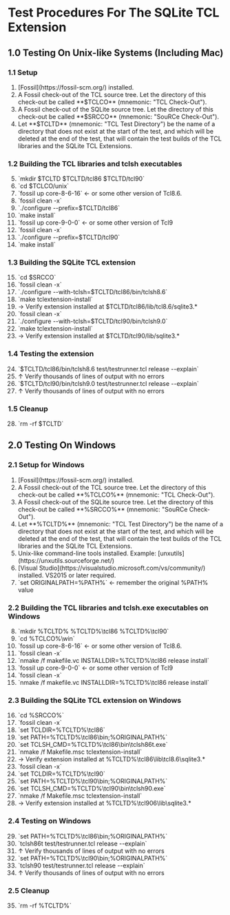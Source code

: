 # Test Procedures For The SQLite TCL Extension


## 1.0 Testing On Unix-like Systems (Including Mac)

###  1.1 Setup

<ol type="1">
<li value="1"> 
    [Fossil](https://fossil-scm.org/) installed.
<li>
    A Fossil check-out of the TCL source tree.  Let the directory
    of this check-out be called **$TCLCO** (mnemonic: "TCL Check-Out").
<li>
    A Fossil check-out of the SQLite source tree.  Let the directory
    of this check-out be called **$SRCCO** (mnemonic: "SouRCe Check-Out").
<li>
    Let **$TCLTD** (mnemonic: "TCL Test Directory") be the name of a directory
    that does not exist at the start of the test, and which will be 
    deleted at the end of the test, that will contain the test builds
    of the TCL libraries and the SQLite TCL Extensions.
</ol>

### 1.2 Building the TCL libraries and tclsh executables

<ol type="1">
<li value="5">  `mkdir $TCLTD $TCLTD/tcl86 $TCLTD/tcl90`
<li>  `cd $TCLCO/unix`
<li>  `fossil up core-8-6-16` &larr; or some other version of Tcl8.6.
<li>  `fossil clean -x`
<li>  `./configure --prefix=$TCLTD/tcl86`
<li>  `make install`
<li>  `fossil up core-9-0-0` &larr; or some other version of Tcl9
<li>  `fossil clean -x`
<li>  `./configure --prefix=$TCLTD/tcl90`
<li>  `make install`
</ol>

### 1.3 Building the SQLite TCL extension

<ol type="1">
<li value="15"> `cd $SRCCO`
<li> `fossil clean -x`
<li> `./configure --with-tclsh=$TCLTD/tcl86/bin/tclsh8.6`
<li> `make tclextension-install`
<li> &rarr; Verify extension installed at $TCLTD/tcl86/lib/tcl8.6/sqlite3.*
<li> `fossil clean -x`
<li> `./configure --with-tclsh=$TCLTD/tcl90/bin/tclsh9.0`
<li> `make tclextension-install`
<li> &rarr; Verify extension installed at $TCLTD/tcl90/lib/sqlite3.*
</ol>

### 1.4 Testing the extension

<ol type="1">
<li value="24"> 
  `$TCLTD/tcl86/bin/tclsh8.6 test/testrunner.tcl release --explain`
<li> &uarr; Verify thousands of lines of output with no errors
<li> `$TCLTD/tcl90/bin/tclsh9.0 test/testrunner.tcl release --explain`
<li> &uarr; Verify thousands of lines of output with no errors
</ol>

### 1.5 Cleanup

<ol type="1">
<li value="28"> `rm -rf $TCLTD`
</ol>

## 2.0 Testing On Windows

###  2.1 Setup for Windows

<ol type="1">
<li value="1"> 
    [Fossil](https://fossil-scm.org/) installed.
<li>
    A Fossil check-out of the TCL source tree.  Let the directory
    of this check-out be called **%TCLCO%** (mnemonic: "TCL Check-Out").
<li>
    A Fossil check-out of the SQLite source tree.  Let the directory
    of this check-out be called **%SRCCO%** (mnemonic: "SouRCe Check-Out").
<li>
    Let **%TCLTD%** (mnemonic: "TCL Test Directory") be the name of a directory
    that does not exist at the start of the test, and which will be 
    deleted at the end of the test, that will contain the test builds
    of the TCL libraries and the SQLite TCL Extensions.
<li>
    Unix-like command-line tools installed.  Example:
    [unxutils](https://unxutils.sourceforge.net/)
<li> [Visual Studio](https://visualstudio.microsoft.com/vs/community/)
     installed.  VS2015 or later required.
<li> `set ORIGINALPATH=%PATH%` &larr; remember the original %PATH% value
</ol>

### 2.2 Building the TCL libraries and tclsh.exe executables on Windows

<ol type="1">
<li value="8">  `mkdir %TCLTD% %TCLTD%\tcl86 %TCLTD%\tcl90`
<li>  `cd %TCLCO%\win`
<li>  `fossil up core-8-6-16` &larr; or some other version of Tcl8.6.
<li>  `fossil clean -x`
<li>  `nmake /f makefile.vc INSTALLDIR=%TCLTD%\tcl86 release install`
<li>  `fossil up core-9-0-0` &larr; or some other version of Tcl9
<li>  `fossil clean -x`
<li>  `nmake /f makefile.vc INSTALLDIR=%TCLTD%\tcl86 release install`
</ol>

### 2.3 Building the SQLite TCL extension on Windows

<ol type="1">
<li value="16"> `cd %SRCCO%`
<li> `fossil clean -x`
<li> `set TCLDIR=%TCLTD%\tcl86`
<li> `set PATH=%TCLTD%\tcl86\bin;%ORIGINALPATH%`
<li> `set TCLSH_CMD=%TCLTD%\tcl86\bin\tclsh86t.exe`
<li> `nmake /f Makefile.msc tclextension-install`
<li> &rarr; Verify extension installed at %TCLTD%\tcl86\lib\tcl8.6\sqlite3.*
<li> `fossil clean -x`
<li> `set TCLDIR=%TCLTD%\tcl90`
<li> `set PATH=%TCLTD%\tcl90\bin;%ORIGINALPATH%`
<li> `set TCLSH_CMD=%TCLTD%\tcl90\bin\tclsh90.exe`
<li> `nmake /f Makefile.msc tclextension-install`
<li> &rarr; Verify extension installed at %TCLTD%\tcl906\lib\sqlite3.*
</ol>

### 2.4 Testing on Windows

<ol type="1">
<li value="29">
   `set PATH=%TCLTD%\tcl86\bin;%ORIGINALPATH%`
<li>`tclsh86t test/testrunner.tcl release --explain`
<li> &uarr; Verify thousands of lines of output with no errors
<li> `set PATH=%TCLTD%\tcl90\bin;%ORIGINALPATH%`
<li> `tclsh90 test/testrunner.tcl release --explain`
<li> &uarr; Verify thousands of lines of output with no errors
</ol>

### 2.5 Cleanup

<ol type="1">
<li value="35"> `rm -rf %TCLTD%`
</ol>
